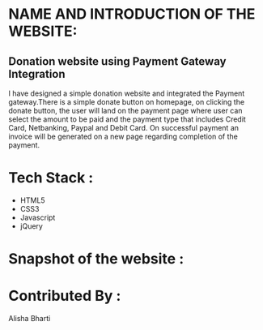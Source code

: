 # NAME AND INTRODUCTION OF THE WEBSITE:
## Donation website using Payment Gateway Integration 
I have designed a simple donation website and integrated the Payment gateway.There is a simple donate button on homepage, on clicking the donate button, the user will land on the payment page where user can select the amount to be paid and the payment type that includes Credit Card, Netbanking, Paypal and Debit Card. On successful payment an invoice will be generated on a new page regarding completion of the payment.

# Tech Stack :
* HTML5
* CSS3
* Javascript
* jQuery

# Snapshot of the website :


# Contributed By :
Alisha Bharti

